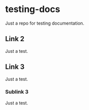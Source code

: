 # testing-docs

Just a repo for testing documentation.

## Link 2

Just a test.

## Link 3

Just a test.

### Sublink 3

Just a test.
